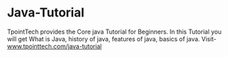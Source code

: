 Java-Tutorial
=============

TpointTech provides the Core java Tutorial for Beginners. In this Tutorial you will get What is Java, history of java, features of java, basics of java.
Visit- www.tpointtech.com/java-tutorial
